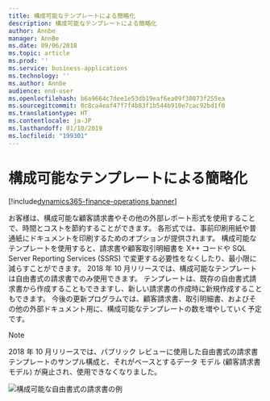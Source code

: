 ```yaml
---
title: 構成可能なテンプレートによる簡略化
description: 構成可能なテンプレートによる簡略化
author: Annbe
manager: AnnBe
ms.date: 09/06/2018
ms.topic: article
ms.prod: ''
ms.service: business-applications
ms.technology: ''
ms.author: Annbe
audience: end-user
ms.openlocfilehash: b6a9664c7dee1e53db19eaf6ea09f30073f255ea
ms.sourcegitcommit: 0c8ca4eaf47f7f4b83f1b544b910e7cac92bd1f0
ms.translationtype: HT
ms.contentlocale: ja-JP
ms.lasthandoff: 01/10/2019
ms.locfileid: "199301"
---
```

#  <a name="simplification-through-configurable-templates"></a>構成可能なテンプレートによる簡略化 

[!include[dynamics365-finance-operations banner](../includes/dynamics365-finance-operations.md)]

お客様は、構成可能な顧客請求書やその他の外部レポート形式を使用することで、時間とコストを節約することができます。 各形式では、事前印刷用紙や普通紙にドキュメントを印刷するためのオプションが提供されます。 構成可能なテンプレートを使用すると、請求書や顧客取引明細書を X++ コードや SQL Server Reporting Services (SSRS) で変更する必要性をなくしたり、最小限に減らすことができます。 2018 年 10 月リリースでは、構成可能なテンプレートは自由書式の請求書でのみ使用できます。 テンプレートは、既存の自由書式請求書から作成することもできますし、新しい請求書の作成時に新規作成することもできます。 今後の更新プログラムでは、顧客請求書、取引明細書、およびその他の外部ドキュメント用に、構成可能なテンプレートの数を増やしていく予定です。

> [!NOTE]
> 2018 年 10 月リリースでは、パブリック レビューに使用した自由書式の請求書テンプレートのサンプル構成と、それがベースとするデータ モデル (顧客請求書モデル) が廃止され、使用できなくなりました。

![構成可能な自由書式の請求書の例](media/configurablefti.png "構成可能な自由書式の請求書の例")
